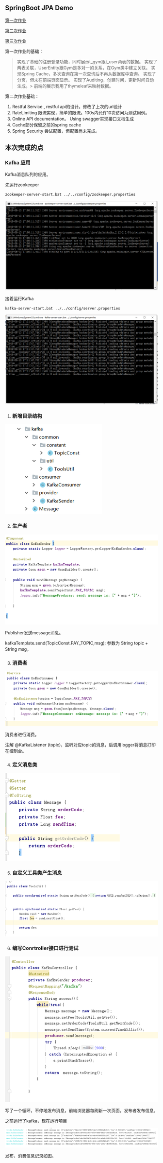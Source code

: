 ## SpringBoot JPA Demo
[第一次作业](https://github.com/PegasusLiang/EE_homework_1_JPA)

[第二次作业](https://github.com/PegasusLiang/EE_homework_2)

[第三次作业](https://github.com/PegasusLiang/EE_homework_3)

第一次作业的基础：
> 实现了基础的注册登录功能，同时展示t_gym跟t_user两表的数据。
> 实现了两表关联，UserEntity跟Gym是多对一的关系，在Gym类中建立关联。
> 实现Spring Cache，多次查询在第一次查询后不再从数据库中查询。
> 实现了分页，但未在前端页面显示。
> 实现了Auditing，创建时间，更新时间自动生成。> 前端的展示我用了thymeleaf来映射数据。

第二次作业基础：
1. Restful Service , restful api的设计。修改了上次的url设计
2. RateLimiting 限流实现，简单的限流。100s内允许10次访问为测试用例。
3. Online API documentation。 Using swagger实现接口文档生成
4. Cache部分保留之前的spring cache
5. Spring Security 尝试配置，但配置尚未完成。

## **本次完成的点**
### Kafka 应用
Kafka消息队列的应用。

先运行zookeeper

```bash
zookeeper-server-start.bat ../../config/zookeeper.properties
```

![1560417069279](https://github.com/PegasusLiang/EE_homework_3/blob/master/%E4%BD%9C%E4%B8%9A%E6%88%AA%E5%9B%BE/1560417069279.png)

接着运行Kafka

```
kafka-server-start.bat ../../config/server.properties
```

![1560417117253](https://github.com/PegasusLiang/EE_homework_3/blob/master/%E4%BD%9C%E4%B8%9A%E6%88%AA%E5%9B%BE/1560417117253.png)

1. ### 新增目录结构

![1560415537502](https://github.com/PegasusLiang/EE_homework_3/blob/master/%E4%BD%9C%E4%B8%9A%E6%88%AA%E5%9B%BE/1560415537502.png)

2. ### 生产者

![1560415967396](https://github.com/PegasusLiang/EE_homework_3/blob/master/%E4%BD%9C%E4%B8%9A%E6%88%AA%E5%9B%BE/1560415967396.png)

Publisher发送message消息。

kafkaTemplate.send(TopicConst.PAY_TOPIC,msg); 参数为 String topic + String msg。



3. ### 消费者

![1560416089880](https://github.com/PegasusLiang/EE_homework_3/blob/master/%E4%BD%9C%E4%B8%9A%E6%88%AA%E5%9B%BE/1560416089880.png)

消费者进行消费。

注解 @KafkaListener (topic)，监听对应topic的消息，后调用logger将消息打印在控制台。



4. ### 定义消息类

![1560416462489](https://github.com/PegasusLiang/EE_homework_3/blob/master/%E4%BD%9C%E4%B8%9A%E6%88%AA%E5%9B%BE/1560416462489.png)





5. ### 自定义工具类产生消息

![1560416486858](https://github.com/PegasusLiang/EE_homework_3/blob/master/%E4%BD%9C%E4%B8%9A%E6%88%AA%E5%9B%BE/1560416486858.png)



6. ### 编写Conrtroller接口进行测试

![1560416508712](https://github.com/PegasusLiang/EE_homework_3/blob/master/%E4%BD%9C%E4%B8%9A%E6%88%AA%E5%9B%BE/1560416508712.png)

写了一个循环，不停地发布消息，前端浏览器每刷新一次页面，发布者发布信息。

之前运行了kafka，现在运行项目

![1560417345941](https://github.com/PegasusLiang/EE_homework_3/blob/master/%E4%BD%9C%E4%B8%9A%E6%88%AA%E5%9B%BE/1560417345941.png)

发布，消费信息记录如图。
